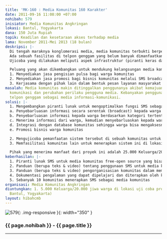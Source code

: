```yaml
---
title: 'MK-160 : Media Komunitas 160 Karakter'
date: 2011-09-16 11:08:00 +07:00
nohibah: 579
inisiator: Media Komunitas Angkringan
lokasi: Bantul, Yogyakarta
dana: 150 Juta Rupiah
topik: Keadilan dan kesetaraan akses terhadap media
lama: November 2011-Mei 2013 (18 bulan)
deskripsi: |-
  Di tengah maraknya konglomerasi media, media komunitas terbukti berperan penting bagi komunitas akar rumput. Kebanyakan media komunitas di Indonesia menggunakan teknologi cetak, radio siaran dan sebagian kecil berupa televisi. Media komunitas berteknologi radio dianggap paling efektif karena murah, cepat, dan bisa diakses oleh semua kalangan. Kini teknologi informasi-komunikasi yang murah, cepat, interaktif, dan personal makin dimininati pengguna. Pertukaran informasi secara cepat dilakukan dengan telpon genggam. Tak heran jumlah pengguna telpon genggam melonjak tajam. Menurut Asosiasi Telekomunikasi Seluler Indonesia (ATSI) pada Juli 2010, pengguna telpon genggam di Indonesia sebanyak 180 juta. Jika penduduk Indonesia 230 juta jiwa, artinya 78 persen warganya menggunakan telpon genggam. Perubahan ini mengakibatkan media konvensional -tak terkecuali media komunitas- makin ditinggalkan penggunanya. Karena itu perlu upaya terobosan agar media komunitas tetap eksis di lingkungannya.
  Ada sebuah fasilitas di telpon genggam yang belum banyak dimanfaatkan secara optimal. Teknologi pesan layanan pendek (SMS), umumnya hanya digunakan untuk komunikasi individual. Padahal dengan sedikit inovasi, informasi dalam 160 karakter itu bisa dikelola dan dimanfaatkan sebagai platform multifungsi. Dipadukan dengan piranti lunak khusus, teknologi SMS bisa digunakan sebagai media informasi yang sederhana, mudah, cepat dan murah. Karakter teknologi tersebut sangat cocok untuk dikembangkan dan diterapkan oleh media komunitas. Ujicoba akan dilakukan di Desa Timbulharjo (Bantul, Yogyakarta) yang berpenduduk lebih dari 20 ribu jiwa. Sebelumnya, media komunitas warga Timbulharjo, Angkringan yang berdiri sejak awal tahun 2000 berpengalaman dalam eksperimen dan pengembangan teknologi media tepat guna. Buletin Komunitas, Januari 2000 | Radio Komunitas, Agustus 2000 | Intranet & Internet Komunitas, Oktober 2008. Dokumentasinya bisa dilihat dalam video ini: http://www.youtube.com/watch?v=jjSMieDhQ5I
  Ujicoba yang dilakukan meliputi aspek infrastruktur (piranti keras dan lunak), pengelolaan konten, serta pengorganisasian pengelola dan pengguna. Seluruh proses akan didokumentasikan dan dikemas menjadi panduan berupa teks dan audio-visual. Semua produk, berupa piranti lunak, panduan, dan dokumentasi pengalaman akan dirilis dengan lisensi creative commons dan diunggah ke internet sehingga bebas digunakan oleh siapapun. Secara khusus proyek ini akan memfasilitasi 10 radio komunitas anggota Jaringan Radio Komunitas (JRKI) untuk menerapkan sistem ini di komunitas masing-masing.

  Peluang yang akan dikembangkan untuk mendukung kelangsungan media komunitas ini antara lain:
  1. Menyediakan jasa pengisian pulsa bagi warga komunitas
  2. Menyediakan jasa promosi bagi bisnis komunitas melalui SMS broadcast
  3. Kerjasama dengan pihak lain dalam bentuk pesan layanan masyarakat melalui SMS broadcast
masalah: Media komunitas makin ditinggalkan penggunanya akibat kemajuan teknologi-informasi
  komunikasi dan perubahan perilaku pengguna media. Kebanyakan pengguna media mengandalkan
  telpon genggam sebagai media informasi-komunikasi.
solusi: |-
  1. Mengembangkan piranti lunak untuk mengoptimalkan fungsi SMS sebagai platform media komunitas yang mendukung fungsi:
  a. Penyebarluasan informasi secara serentak (broadcast) kepada warga komunitas
  b. Penyebarluasan informasi kepada warga berdasarkan kategori tertentu (lokasi, jenis kelamin, usia, profesi, minat)
  c. Menerima informasi dari warga, kemudian menyebarluaskan kepada warga lain secara serentak
  d. Integrasi dengan database komunitas sehingga warga bisa mengaksesnya melalui SMS. Misalnya, warga yang butuh donor darah bisa langsung mendapat balasan SMS berisi daftar nama dan alamat pendonor yang sesuai
  e. Promosi bisnis warga komunitas

  2. Mengujicoba pemanfaatan sistem tersebut di sebuah komunitas untuk didokumentasikan, dianalisis, dikemas dan disebarluaskan menjadi pengetahuan baru.
  3. Memfasilitasi komunitas lain untuk menerapkan sistem ini di lokasi masing-masing.

  Pihak yang menerima manfaat dari proyek ini adalah 25.000 Keluarga/20.000 jiwa warga di lokasi uji coba proyek (Desa Timbulharjo, Bantul, Yogyakarta)
keberhasilan: |-
  1. Piranti lunak SMS untuk media komunitas free-open source yang bisa digunakan secara gratis dan bebas.
  2. Panduan (berupa teks & video) tentang penggunaan SMS untuk media komunitas
  3. Panduan (berupa teks & video) pengorganisasian komunitas dalam memanfaatkan aplikasi SMS secara kolektif
  4. Dokumentasi pengalaman yang dapat dipelajari dan diterapkan oleh komunitas lain
  5. Sebanyak 10 komunitas menerapkan SMS sebagai media komunitas
organisasi: Media Komunitas Angkringan
diuntungkan: 1. 5.000 Keluarga/20.000 jiwa warga di lokasi uji coba proyek (Desa Timbulharjo,
  Bantul, Yogyakarta)
layout: hibahcmb
---
```


![579](/static/img/hibahcmb/579.png){: .img-responsive }{: width="350" }

### {{ page.nohibah }} - {{ page.title }}

---
